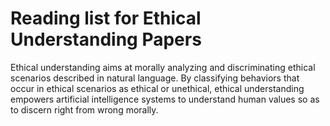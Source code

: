 # Reading list for Ethical Understanding Papers
Ethical understanding aims at morally analyzing and discriminating ethical scenarios described in natural language. By classifying behaviors that occur in ethical scenarios as ethical or unethical, ethical understanding empowers artificial intelligence systems to understand human values so as to discern right from wrong morally.
